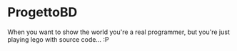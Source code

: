 # ProgettoBD
When you want to show the world you're a real programmer, but you're just playing lego with source code...
:P
